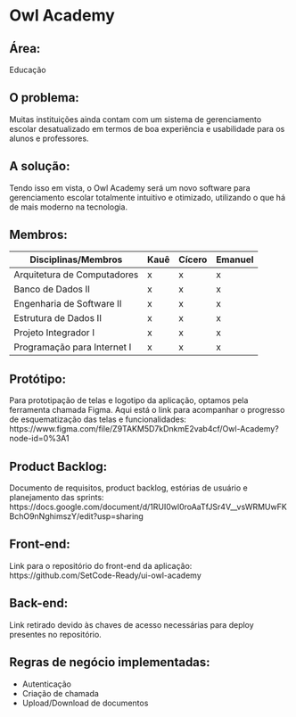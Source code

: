 <h1>Owl Academy</h1>

<h2>Área:</h2>

<p>Educação</p>

<h2>O problema:</h2>

<p>
Muitas instituições ainda contam com um sistema de gerenciamento escolar desatualizado em termos de boa experiência e usabilidade para os alunos e professores. 
</p>

<h2>A solução:</h2>

<p>
Tendo isso em vista, o Owl Academy será um novo software para gerenciamento escolar totalmente intuitivo e otimizado, utilizando o que há de mais moderno na tecnologia. 
</p>

<h2>Membros:</h2>
<table>
<thead>
  <tr>
    <th>Disciplinas/Membros</th>
    <th>Kauê</th>
    <th>Cícero</th>
    <th>Emanuel</th>
  </tr>
</thead>
<tbody>
  <tr>
    <td>Arquitetura de Computadores</td>
    <td>x</td>
    <td>x</td>
    <td>x</td>
  </tr>
  <tr>
    <td>Banco de Dados II<br></td>
    <td>x</td>
    <td>x</td>
    <td>x</td>
  </tr>
  <tr>
    <td>Engenharia de Software II</td>
    <td>x</td>
    <td>x</td>
    <td>x</td>
  </tr>
  <tr>
    <td>Estrutura de Dados II</td>
    <td>x</td>
    <td>x</td>
    <td>x</td>
  </tr>
  <tr>
    <td>Projeto Integrador I</td>
    <td>x</td>
    <td>x</td>
    <td>x</td>
  </tr>
  <tr>
    <td>Programação para Internet I</td>
    <td>x</td>
    <td>x</td>
    <td>x</td>
  </tr>
</tbody>
</table>

<h2>Protótipo:</h2>

<p>
 Para prototipação de telas e logotipo da aplicação, optamos pela ferramenta chamada Figma.
 Aqui está o link para acompanhar o progresso de esquematização das telas e funcionalidades: https://www.figma.com/file/Z9TAKM5D7kDnkmE2vab4cf/Owl-Academy?node-id=0%3A1
</p>

<h2>Product Backlog:</h2>

<p>
  Documento de requisitos, product backlog, estórias de usuário e planejamento das sprints: https://docs.google.com/document/d/1RUI0wl0roAaTfJSr4V__vsWRMUwFKBchO9nNghimszY/edit?usp=sharing
</p>

<h2>Front-end:</h2>

<p>
   Link para o repositório do front-end da aplicação: https://github.com/SetCode-Ready/ui-owl-academy
</p>

<h2>Back-end:</h2>

<p>
   Link retirado devido às chaves de acesso necessárias para deploy presentes no repositório.
</p>

<h2>Regras de negócio implementadas:</h2>

<ul>
  <li>Autenticação</li>
  <li>Criação de chamada</li>
  <li>Upload/Download de documentos</li>
</ul>
